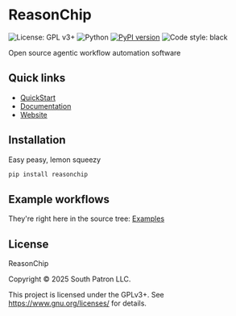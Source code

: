 # ReasonChip

![License: GPL v3+](https://img.shields.io/badge/license-GPLv3%2B-blue.svg)
![Python](https://img.shields.io/badge/python-3.12+-blue)
[![PyPI version](https://img.shields.io/pypi/v/reasonchip.svg)](https://pypi.org/project/reasonchip/)
![Code style: black](https://img.shields.io/badge/code%20style-black-000000.svg)

Open source agentic workflow automation software


## Quick links

- [QuickStart](https://www.reasonchip.io/docs/quickstart/)
- [Documentation](https://www.reasonchip.io/docs/)
- [Website](https://www.reasonchip.io/)

## Installation

Easy peasy, lemon squeezy

```bash
pip install reasonchip
```

## Example workflows

They're right here in the source tree: [Examples](./examples/README.md)


## License

ReasonChip

Copyright &copy; 2025 South Patron LLC.

This project is licensed under the GPLv3+.
See <https://www.gnu.org/licenses/> for details.

